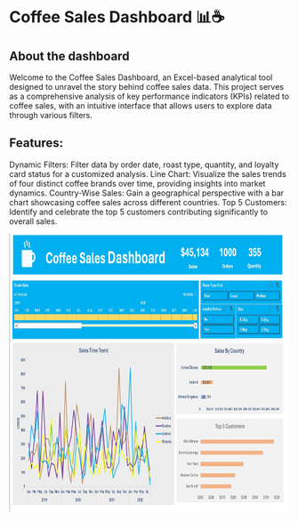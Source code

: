 # Coffee Sales Dashboard 📊☕

## About the dashboard

Welcome to the Coffee Sales Dashboard, an Excel-based analytical tool designed to unravel the story behind coffee sales data. This project serves as a comprehensive analysis of key performance indicators (KPIs) related to coffee sales, with an intuitive interface that allows users to explore data through various filters.

## Features:

Dynamic Filters: Filter data by order date, roast type, quantity, and loyalty card status for a customized analysis.
Line Chart: Visualize the sales trends of four distinct coffee brands over time, providing insights into market dynamics.
Country-Wise Sales: Gain a geographical perspective with a bar chart showcasing coffee sales across different countries.
Top 5 Customers: Identify and celebrate the top 5 customers contributing significantly to overall sales.

<img height="500" width="600" src="https://github.com/AbhishekRajendran/Coffee_Sales_Excel_Dashboard/blob/DataAnalysis/Coffee_Sales_Dashboard.jpg" />
